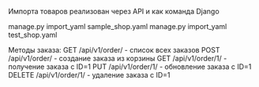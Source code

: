 Импорта товаров реализован через API и как команда Django

manage.py import_yaml sample_shop.yaml
manage.py import_yaml test_shop.yaml


Методы заказа: 
GET /api/v1/order/ - список всех заказов
POST /api/v1/order/ - создание заказа из корзины
GET /api/v1/order/1/ - получение заказа с ID=1
PUT /api/v1/order/1/ - обновление заказа с ID=1
DELETE /api/v1/order/1/ - удаление заказа с ID=1